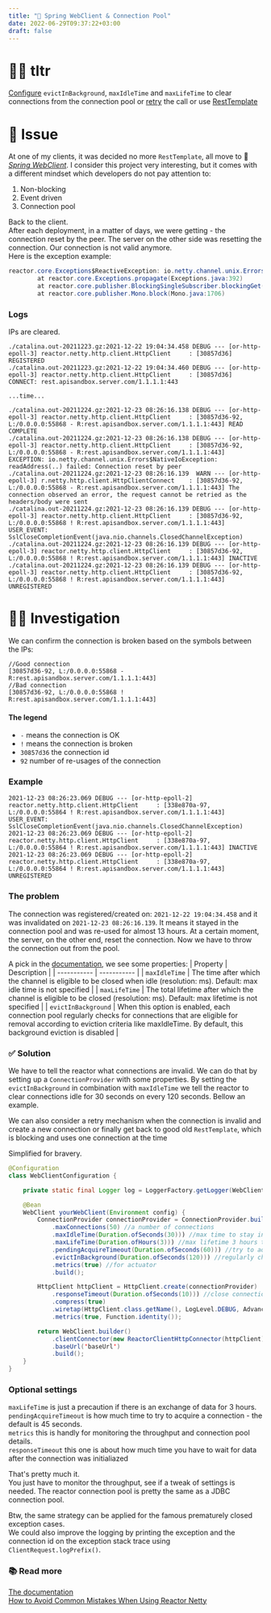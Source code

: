 ```yaml
---
title: "🍃 Spring WebClient & Connection Pool"
date: 2022-06-29T09:37:22+03:00
draft: false
---
```



# 🧑‍🎓 tltr
[Configure](https://projectreactor.io/docs/netty/release/reference/index.html#connection-pool-timeout) `evictInBackground`, `maxIdleTime` and `maxLifeTime` to clear connections from the connection pool or [retry](https://projectreactor.io/docs/core/release/reference/#_retrying) the call or use [RestTemplate](https://docs.spring.io/spring-framework/docs/current/reference/html/web.html#webmvc-resttemplate)

# 🐛 Issue
At one of my clients, it was decided no more `RestTemplate`, all move to 🍃 [*Spring WebClient*](https://docs.spring.io/spring-boot/docs/2.0.x/reference/html/boot-features-webclient.html). I consider this project very interesting, but it comes with a different mindset which developers do not pay attention to:
1. Non-blocking
2. Event driven
3. Connection pool

Back to the client. \
After each deployment, in a matter of days, we were getting - the connection reset by the peer. The server on the other side was resetting the connection. Our connection is not valid anymore. \
Here is the exception example:

```java
reactor.core.Exceptions$ReactiveException: io.netty.channel.unix.Errors$NativeIoException: readAddress(..) failed: Connection reset by peer
        at reactor.core.Exceptions.propagate(Exceptions.java:392)
        at reactor.core.publisher.BlockingSingleSubscriber.blockingGet(BlockingSingleSubscriber.java:97)
        at reactor.core.publisher.Mono.block(Mono.java:1706)
```

### Logs
IPs are cleared.
```
./catalina.out-20211223.gz:2021-12-22 19:04:34.458 DEBUG --- [or-http-epoll-3] reactor.netty.http.client.HttpClient     : [30857d36] REGISTERED
./catalina.out-20211223.gz:2021-12-22 19:04:34.460 DEBUG --- [or-http-epoll-3] reactor.netty.http.client.HttpClient     : [30857d36] CONNECT: rest.apisandbox.server.com/1.1.1.1:443

...time...

./catalina.out-20211224.gz:2021-12-23 08:26:16.138 DEBUG --- [or-http-epoll-3] reactor.netty.http.client.HttpClient     : [30857d36-92, L:/0.0.0.0:55868 - R:rest.apisandbox.server.com/1.1.1.1:443] READ COMPLETE
./catalina.out-20211224.gz:2021-12-23 08:26:16.138 DEBUG --- [or-http-epoll-3] reactor.netty.http.client.HttpClient     : [30857d36-92, L:/0.0.0.0:55868 - R:rest.apisandbox.server.com/1.1.1.1:443] EXCEPTION: io.netty.channel.unix.Errors$NativeIoException: readAddress(..) failed: Connection reset by peer
./catalina.out-20211224.gz:2021-12-23 08:26:16.139  WARN --- [or-http-epoll-3] r.netty.http.client.HttpClientConnect    : [30857d36-92, L:/0.0.0.0:55868 - R:rest.apisandbox.server.com/1.1.1.1:443] The connection observed an error, the request cannot be retried as the headers/body were sent
./catalina.out-20211224.gz:2021-12-23 08:26:16.139 DEBUG --- [or-http-epoll-3] reactor.netty.http.client.HttpClient     : [30857d36-92, L:/0.0.0.0:55868 ! R:rest.apisandbox.server.com/1.1.1.1:443] USER_EVENT: SslCloseCompletionEvent(java.nio.channels.ClosedChannelException)
./catalina.out-20211224.gz:2021-12-23 08:26:16.139 DEBUG --- [or-http-epoll-3] reactor.netty.http.client.HttpClient     : [30857d36-92, L:/0.0.0.0:55868 ! R:rest.apisandbox.server.com/1.1.1.1:443] INACTIVE
./catalina.out-20211224.gz:2021-12-23 08:26:16.139 DEBUG --- [or-http-epoll-3] reactor.netty.http.client.HttpClient     : [30857d36-92, L:/0.0.0.0:55868 ! R:rest.apisandbox.server.com/1.1.1.1:443] UNREGISTERED
```

# 🕵️‍♂️ Investigation
We can confirm the connection is broken based on the symbols between the IPs:
```
//Good connection
[30857d36-92, L:/0.0.0.0:55868 - R:rest.apisandbox.server.com/1.1.1.1:443]
//Bad connection
[30857d36-92, L:/0.0.0.0:55868 ! R:rest.apisandbox.server.com/1.1.1.1:443]
```
#### The legend
- `-` means the connection is OK
- `!` means the connection is broken
- `30857d36` the connection id
- `92` number of re-usages of the connection

### Example
```
2021-12-23 08:26:23.069 DEBUG --- [or-http-epoll-2] reactor.netty.http.client.HttpClient     : [338e870a-97, L:/0.0.0.0:55864 ! R:rest.apisandbox.server.com/1.1.1.1:443] USER_EVENT: SslCloseCompletionEvent(java.nio.channels.ClosedChannelException)
2021-12-23 08:26:23.069 DEBUG --- [or-http-epoll-2] reactor.netty.http.client.HttpClient     : [338e870a-97, L:/0.0.0.0:55864 ! R:rest.apisandbox.server.com/1.1.1.1:443] INACTIVE
2021-12-23 08:26:23.069 DEBUG --- [or-http-epoll-2] reactor.netty.http.client.HttpClient     : [338e870a-97, L:/0.0.0.0:55864 ! R:rest.apisandbox.server.com/1.1.1.1:443] UNREGISTERED
```

### The problem

The connection was registered/created on: `2021-12-22 19:04:34.458` and it was invalidated on `2021-12-23 08:26:16.139`. 
It means it stayed in the connection pool and was re-used for almost 13 hours. At a certain moment, the server, on the other end, reset the connection.
Now we have to throw the connection out from the pool. 

A pick in the [documentation](https://projectreactor.io/docs/netty/release/reference/index.html#connection-pool-timeout), we see some properties:
| Property      | Description |
| ----------- | ----------- |
| `maxIdleTime` | The time after which the channel is eligible to be closed when idle (resolution: ms). Default: max idle time is not specified       |
| `maxLifeTime` | The total lifetime after which the channel is eligible to be closed (resolution: ms). Default: max lifetime is not specified      |
| `evictInBackground` | When this option is enabled, each connection pool regularly checks for connections that are eligible for removal according to eviction criteria like maxIdleTime. By default, this background eviction is disabled      |



### ✅ Solution

We have to tell the reactor what connections are invalid. We can do that by setting up a `ConnectionProvider` with some properties. By setting the `evictInBackground` in combination with `maxIdleTime` we tell the reactor to clear connections idle for 30 seconds on every 120 seconds. Bellow an example.

We can also consider a retry mechanism when the connection is invalid and create a new connection or finally get back to good old `RestTemplate`, which is blocking and uses one connection at the time

Simplified for bravery.
```java
@Configuration
class WebClientConfiguration {

    private static final Logger log = LoggerFactory.getLogger(WebClientConfiguration.class);

    @Bean
    WebClient yourWebClient(Environment config) {
        ConnectionProvider connectionProvider = ConnectionProvider.builder("http-connection-pool")
            .maxConnections(50) //a number of connections
            .maxIdleTime(Duration.ofSeconds(30))) //max time to stay in the pool in idle state
            .maxLifeTime(Duration.ofHours(3))) //max lifetime 3 hours then closed
            .pendingAcquireTimeout(Duration.ofSeconds(60))) //try to aquire for 60 seconds or else fail
            .evictInBackground(Duration.ofSeconds(120))) //regularly checks for connections each 120 seconds
            .metrics(true) //for actuator
            .build();

        HttpClient httpClient = HttpClient.create(connectionProvider)
            .responseTimeout(Duration.ofSeconds(10))) //close connection, when no data was read within 10 seconds after the socket was initialized.
            .compress(true)
            .wiretap(HttpClient.class.getName(), LogLevel.DEBUG, AdvancedByteBufFormat.SIMPLE) //print wiretap logs only when HttpClient logger is on DEBUG
            .metrics(true, Function.identity());

        return WebClient.builder()
            .clientConnector(new ReactorClientHttpConnector(httpClient))
            .baseUrl('baseUrl')
            .build();
    }
}

```
### Optional settings

`maxLifeTime` is just a precaution if there is an exchange of data for 3 hours. \
`pendingAcquireTimeout` is how much time to try to acquire a connection - the default is 45 seconds. \
`metrics` this is handly for monitoring the throughput and connection pool details. \
`responseTimeout` this one is about how much time you have to wait for data after the connection was initialiazed


That's pretty much it. \
You just have to monitor the throughput, see if a tweak of settings is needed. The reactor connection pool is pretty the same as a JDBC connection pool.


Btw, the same strategy can be applied for the famous prematurely closed exception cases. \
We could also improve the logging by printing the exception and the connection id on the exception stack trace using `ClientRequest.logPrefix()`.

### 📚 Read more

[The documentation](https://projectreactor.io/docs/netty/release/reference/index.html#connection-pool-timeout) \
[How to Avoid Common Mistakes When Using Reactor Netty](https://www.youtube.com/watch?v=LLSln1_JAMY)

